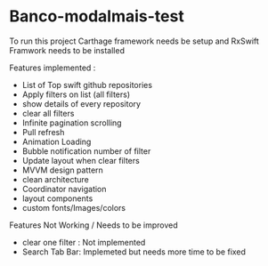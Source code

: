 # Banco-modalmais-test

To run this project Carthage framework needs be setup and RxSwift Framwork needs to be installed

Features implemented : 

- List of Top swift github repositories
- Apply filters on list (all filters)
- show details of every repository 
- clear all filters
- Infinite pagination scrolling
- Pull refresh 
- Animation Loading 
- Bubble notification number of filter 
- Update layout when clear filters
- MVVM design pattern 
- clean architecture
- Coordinator navigation
- layout components 
- custom fonts/Images/colors

Features Not Working / Needs to be improved
- clear one filter : Not implemented
- Search Tab Bar: Implemeted but needs more time to be fixed 
